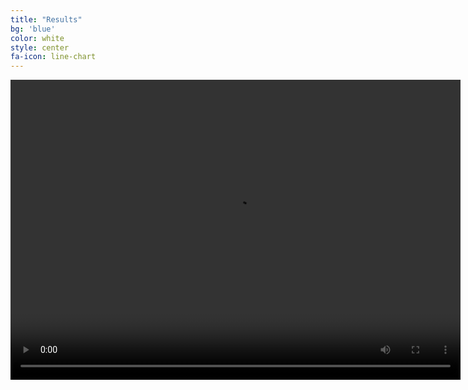 ```yaml
---
title: "Results"
bg: 'blue'
color: white
style: center
fa-icon: line-chart
---
```



<video width="720" height="480" controls>
  <source src="./assets/SkinningNet.mp4" type="video/mp4">
</video>